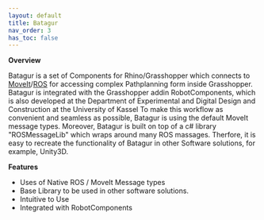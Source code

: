 ```yaml
---
layout: default
title: Batagur
nav_order: 3
has_toc: false
---
```


**Overview**

Batagur is a set of Components for Rhino/Grasshopper which connects to [MoveIt](https://moveit.ros.org/)/[ROS](https://www.ros.org/) for accessing complex Pathplanning form inside Grasshopper. Batagur is integrated with the Grasshopper addin RobotComponents, which is also developed at the Department of Experimental and Digital Design and Construction at the University of Kassel
To make this workflow as convenient and seamless as possible, Batagur is using the default MoveIt message types.
Moreover, Batagur is built on top of a c# library 
"ROSMessageLib" which wraps around many ROS massages. Therfore, it is easy to recreate the functionality of Batagur in other Software solutions, for example, Unity3D.

**Features**

* Uses of Native ROS / MoveIt Message types
* Base Library to be used in other software solutions.
* Intuitive to Use
* Integrated with RobotComponents 